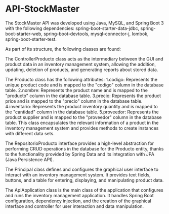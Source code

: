 # API-StockMaster
The StockMaster API was developed using Java, MySQL, and Spring Boot 3 with the following dependencies: spring-boot-starter-data-jdbc, spring-boot-starter-web, spring-boot-devtools, mysql-connector-j, lombok, spring-boot-starter-test.

As part of its structure, the following classes are found:

The ControllerProducto class acts as the intermediary between the GUI and product data in an inventory management system, allowing the addition, updating, deletion of products, and generating reports about stored data.

The Producto class has the following attributes:
1.codigo: Represents the unique product code and is mapped to the "codigo" column in the database table.
2.nombre: Represents the product name and is mapped to the "producto" column in the database table.
3.precio: Represents the product price and is mapped to the "precio" column in the database table.
4.inventario: Represents the product inventory quantity and is mapped to the "cantidad" column in the database table.
5.proveedor: Represents the product supplier and is mapped to the "proveedor" column in the database table. This class encapsulates the relevant information of a product in the inventory management system and provides methods to create instances with different data sets.

The RepositorioProducto interface provides a high-level abstraction for performing CRUD operations in the database for the Producto entity, thanks to the functionality provided by Spring Data and its integration with JPA (Java Persistence API).

The Principal class defines and configures the graphical user interface to interact with an inventory management system. It provides text fields, buttons, and a table for entering, displaying, and manipulating product data.

The ApiApplication class is the main class of the application that configures and runs the inventory management application. It handles Spring Boot configuration, dependency injection, and the creation of the graphical interface and controller for user interaction and data manipulation.
